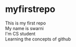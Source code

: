 # myfirstrepo
This is my first repo<br>
My name is swarni<br>
I'm CS student<br>
Learning the concepts of github
